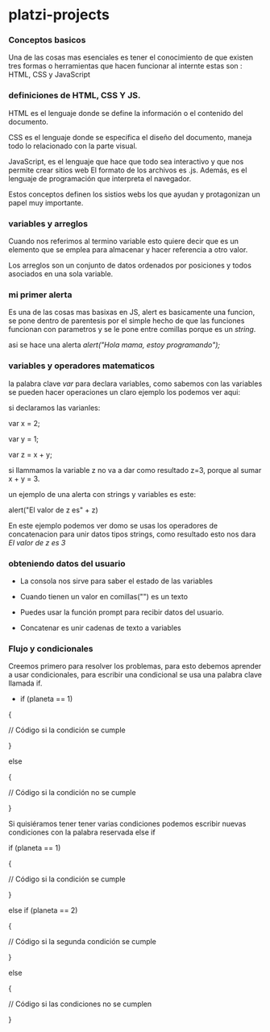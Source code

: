 # platzi-projects

### Conceptos basicos 

 Una de las cosas mas esenciales es tener el conocimiento de que existen tres formas o herramientas que hacen funcionar al internte estas son : HTML, CSS y JavaScript 

### definiciones de HTML, CSS Y JS.

 HTML es el lenguaje donde se define la información o el contenido del documento.

 CSS es el lenguaje donde se especifica el diseño del documento, maneja todo lo relacionado con la parte visual. 

 JavaScript, es el lenguaje que hace que todo sea interactivo y que nos permite crear sitios web El formato de los archivos es .js. Además, es el lenguaje de programación que interpreta el navegador.

 Estos conceptos definen los sistios webs los  que ayudan y protagonizan un papel muy importante.



### variables y arreglos 

Cuando nos referimos al termino variable esto quiere decir que es un elemento que se emplea para almacenar y hacer referencia a otro valor.

Los arreglos son un conjunto de datos ordenados por posiciones y todos asociados en una sola variable.


### mi primer alerta

Es una de las cosas mas basixas en JS, alert es basicamente una funcion, se pone dentro de parentesis por el simple hecho de que las funciones funcionan con parametros y se le pone entre comillas porque es un *string*.

asi se hace una alerta *alert("Hola mama, estoy programando");*

### variables y operadores matematicos

la palabra clave *var* para declara variables, como sabemos con las variables se pueden hacer operaciones un claro ejemplo los podemos ver aqui:

si declaramos las varianles:

var x = 2;

var y = 1;

var z = x + y;

si llammamos la variable z no va a dar como resultado z=3, porque al sumar x + y = 3.

un ejemplo de una alerta con strings y variables es este:

alert("El valor de z es" + z)

En este ejemplo podemos ver domo se usas los operadores de concatenacion para unir datos tipos strings, como resultado esto nos dara *El valor de z es 3*

### obteniendo datos del usuario 

  * La consola nos sirve para saber el estado de las variables
 

* Cuando tienen un valor en comillas("") es un texto
 

* Puedes usar la función prompt para recibir datos del usuario.
 

* Concatenar es unir cadenas de texto a variables

### Flujo y condicionales 

Creemos primero para resolver los problemas, para esto debemos aprender a usar condicionales, para escribir una condicional se usa una palabra clave llamada if.
* if (planeta == 1)

{

// Código si la condición se cumple

}

else

{

// Código si la condición no se cumple

}

Si quisiéramos tener tener varias condiciones podemos escribir nuevas condiciones con la palabra reservada else if

if (planeta == 1)

{

// Código si la condición se cumple

}

else if (planeta == 2)

{

// Código si la segunda condición se cumple

}

else

{

// Código si las condiciones no se cumplen

}


